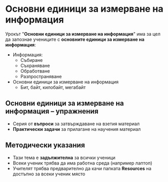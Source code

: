# Основни единици за измерване на информация

Урокът "**Основни единици за измерване на информация**" има за цел да запознае учениците с **основните единици за измерване на информация**:
- Информация:
  - Събиране
  - Съхраняване
  - Обработване
  - Разпространяване
- Основни единици за измерване на информация
  - Бит, байт, килобайт, мегабайт

## Основни единици за измерване на информация – упражнения
  - Серия от **въпроси** за затвърждаване на взетия материал
  - **Практически задачи** за прилагане на научения материал

## Методически указания
  - Тази тема е **задължителна** за всички ученици
  - Всеки ученик трябва да има работна среда (например лаптоп)
  - Учителят трябва предварително да качи папката **Resources** на достъпно за всеки ученик място
